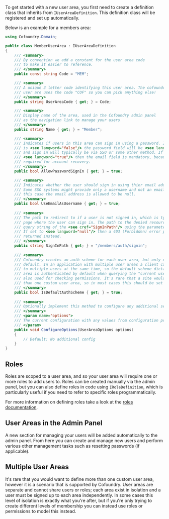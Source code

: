 To get started with a new user area, you first need to create a definition class that inherits from `IUserAreaDefinition`. This definition class will be registered and set up automatically. 

Below is an example for a members area:

```csharp
using Cofoundry.Domain;

public class MemberUserArea : IUserAreaDefinition
{
    /// <summary>
    /// By convention we add a constant for the user area code
    /// to make it easier to reference.
    /// </summary>
    public const string Code = "MEM";

    /// <summary>
    /// A unique 3 letter code identifying this user area. The cofoundry 
    /// user are uses the code "COF" so you can pick anything else!
    /// </summary>
    public string UserAreaCode { get; } = Code;

    /// <summary>
    /// Display name of the area, used in the Cofoundry admin panel
    /// as the navigation link to manage your users
    /// </summary>
    public string Name { get; } = "Member";

    /// <summary>
    /// Indicates if users in this area can sign in using a password. If this
    /// is <see langword="false"/> the password field will be <see langword="null"/> 
    /// and sign in will typically be via SSO or some other method. If this is 
    /// <see langword="true"/> then the email field is mandatory, because it is
    /// required for account recovery.
    /// </summary>
    public bool AllowPasswordSignIn { get; } = true;

    /// <summary>
    /// Indicates whether the user should sign in using thier email address as the username.
    /// Some SSO systems might provide only a username and not an email address so in
    /// this case the email address is allowed to be null.
    /// </summary>
    public bool UseEmailAsUsername { get; } = true;
    
    /// <summary>
    /// The path to redirect to if a user is not signed in, which is typically a
    /// page where the user can sign in. The path to the denied resource is appended to the
    /// query string of the <see cref="SignInPath"/> using the parameter name "ReturnUrl".
    /// If set to <see langword="null"/> then a 403 (Forbidden) error page will be 
    /// returned instead.
    /// </summary>
    public string SignInPath { get; } = "/members/auth/signin";
    
    /// <summary>
    /// Cofoundry creates an auth scheme for each user area, but only one can be the 
    /// default. In an application with multiple user areas a client can be signed in
    /// to multiple users at the same time, so the default scheme dictates which user
    /// area is authenticated by default when querying the "current user" and is therefore
    /// also used for checking permissions. It's rare that a site would implement more 
    /// than one custom user area, so in most cases this should be set to <see langword="true"/>.
    /// </summary>
    public bool IsDefaultAuthScheme { get; } = true;
    
    /// <summary>
    /// Optionally implement this method to configure any additional settings.
    /// </summary>
    /// <param name="options">
    /// The current configuration with any values from configuration providers (e.g. appsettings.json) applied.
    /// </param>
    public void ConfigureOptions(UserAreaOptions options)
    {
        // Default: No additional config
    }
}
```

## Roles

Roles are scoped to a user area, and so your user area will require one or more roles to add users to. Roles can be created manually via the admin panel, but you can also define roles in code using `IRoleDefinition`, which is particularly useful if you need to refer to specific roles programmatically.

For more information on defining roles take a look at the [roles documentation](/framework/roles-and-permissions).

## User Areas in the Admin Panel

A new section for managing your users will be added automatically to the admin panel. From here you can create and manage new users and perform various other management tasks such as resetting passwords (if applicable).

## Multiple User Areas

It's rare that you would want to define more than one custom user area, however it is a scenario that is supported by Cofoundry. User areas are separate and cannot share users or roles; each area exist in isolation and a user must be signed up to each area independently. In some cases this level of isolation is exactly what you're after, but if you're only trying to create different levels of membership you can instead use roles or permissions to model this instead.



